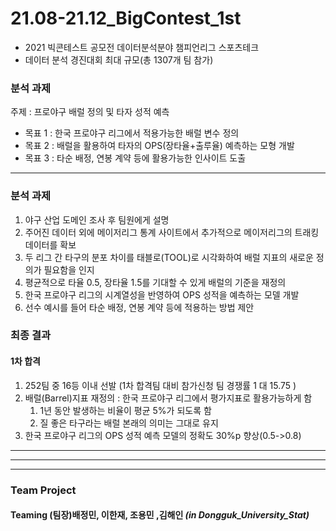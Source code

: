 # 21.08-21.12_BigContest_1st
- 2021 빅콘테스트 공모전 데이터분석분야 챔피언리그 스포츠테크
- 데이터 분석 경진대회 최대 규모(총 1307개 팀 참가)

### **분석 과제**
주제 : 프로야구 배럴 정의 및 타자 성적 예측

- 목표 1 : 한국 프로야구 리그에서 적용가능한 배럴 변수 정의
- 목표 2 : 배럴을 활용하여 타자의 OPS(장타율+출루율) 예측하는 모형 개발
- 목표 3 : 타순 배정, 연봉 계약 등에 활용가능한 인사이트 도출
*** 
### **분석 과제**
1. 야구 산업 도메인 조사 후 팀원에게 설명
2. 주어진 데이터 외에 메이저리그 통계 사이트에서 추가적으로 메이저리그의 트래킹 데이터를 확보 
3. 두 리그 간 타구의 분포 차이를 태블로(TOOL)로 시각화하여 배럴 지표의 새로운 정의가 필요함을 인지
4. 평균적으로 타율 0.5, 장타율 1.5를 기대할 수 있게 배럴의 기준을 재정의
5. 한국 프로야구 리그의 시계열성을 반영하여 OPS 성적을 예측하는 모델 개발
6. 선수 예시를 들어 타순 배정, 연봉 계약 등에 적용하는 방법 제안
   
### 최종 결과
#### 1차 합격
1. 252팀 중 16등 이내 선발 (1차 합격팀 대비 참가신청 팀 경쟁률 1 대 15.75 )
2. 배럴(Barrel)지표 재정의 : 한국 프로야구 리그에서 평가지표로 활용가능하게 함
    1. 1년 동안 발생하는 비율이 평균 5%가 되도록 함
    2. 질 좋은 타구라는 배럴 본래의 의미는 그대로 유지
3. 한국 프로야구 리그의 OPS 성적 예측 모델의 정확도 30%p 향상(0.5->0.8)
    
***
***
***
### Team Project

#### Teaming   (팀장)배정민, 이한재, 조용민 ,김해인 ***(in Dongguk_University_Stat)***
